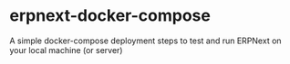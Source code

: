# erpnext-docker-compose
A simple docker-compose deployment steps to test and run ERPNext on your local machine (or server)
